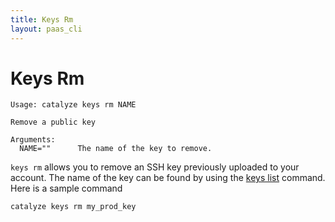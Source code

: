 ```yaml
---
title: Keys Rm
layout: paas_cli
---
```


# Keys Rm

```
Usage: catalyze keys rm NAME

Remove a public key

Arguments:
  NAME=""      The name of the key to remove.
```

`keys rm` allows you to remove an SSH key previously uploaded to your account. The name of the key can be found by using the [keys list](https://resources.catalyze.io/paas/cli/sections/keys-list/) command. Here is a sample command

```
catalyze keys rm my_prod_key
```

